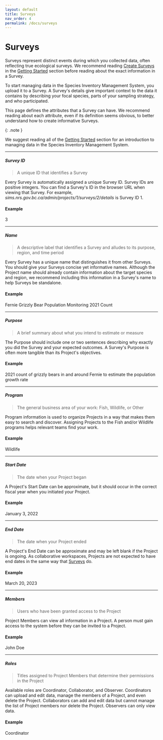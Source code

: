 ```yaml
---
layout: default
title: Surveys
nav_order: 4
permalink: /docs/surveys
---
```


# Surveys

Surveys represent distinct events during which you collected data, often reflecting true ecological surveys. We recommend reading [Create Surveys](/docs/getting-started/create-projects) in the [Getting Started](/docs/getting-started) section before reading about the exact information in a Survey.

To start managing data in the Species Inventory Management System, you upload it to a Survey. A Survey's details give important context to the data it contains by describing your focal species, parts of your sampling strategy, and who participated.

This page defines the attributes that a Survey can have. We recommend reading about each attribute, even if its definition seems obvious, to better understand how to create informative Surveys.

{: .note }

We suggest reading all of the [Getting Started]() section for an introduction to managing data in the Species Inventory Management System.

---

##### Survey ID

> A unique ID that identifies a Survey

Every Survey is automatically assigned a unique Survey ID. Survey IDs are positive integers. You can find a Survey's ID in the browser URL when viewing that Survey. For example, _sims.nrs.gov.bc.ca/admin/projects/1/surveys/2/details_ is Survey ID 1.

#### Example

3

---

##### Name

> A descriptive label that identifies a Survey and alludes to its purpose, region, and time period

Every Survey has a unique name that distinguishes it from other Surveys. You should give your Surveys concise yet informative names. Although the Project name should already contain information about the target species and region, we recommend including this information in a Survey's name to help Surveys be standalone.

#### Example

Fernie Grizzly Bear Population Monitoring 2021 Count

---

##### Purpose

> A brief summary about what you intend to estimate or measure

The Purpose should include one or two sentences describing why exactly you did the Survey and your expected outcomes. A Survey's Purpose is often more tangible than its Project's objectives.

#### Example

2021 count of grizzly bears in and around Fernie to estimate the population growth rate

---

##### Program

> The general business area of your work: Fish, Wildlife, or Other

Program information is used to organize Projects in a way that makes them easy to search and discover. Assigning Projects to the Fish and/or Wildlife programs helps relevant teams find your work.

#### Example

Wildlife

---

##### Start Date

> The date when your Project began

A Project's Start Date can be approximate, but it should occur in the correct fiscal year when you initiated your Project.

#### Example

January 3, 2022

---

##### End Date

> The date when your Project ended

A Project's End Date can be approximate and may be left blank if the Project is ongoing. As collaborative workspaces, Projects are not expected to have end dates in the same way that [Surveys]() do.

#### Example

March 20, 2023

---

##### Members

> Users who have been granted access to the Project

Project Members can view all information in a Project. A person must gain access to the system before they can be invited to a Project.

#### Example

John Doe

---

##### Roles

> Titles assigned to Project Members that determine their permissions in the Project

Available roles are Coordinator, Collaborator, and Observer. Coordinators can upload and edit data, manage the members of a Project, and even delete the Project. Collaborators can add and edit data but cannot manage the list of Project members nor delete the Project. Observers can only view data.

#### Example

Coordinator
